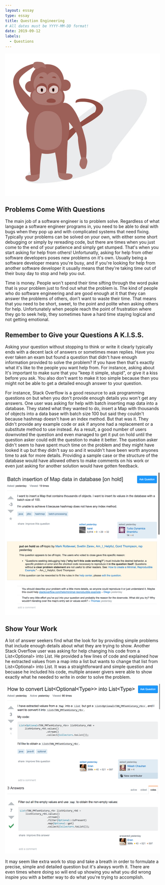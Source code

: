 ```yaml
---
layout: essay
type: essay
title: Question Engineering
# All dates must be YYYY-MM-DD format!
date: 2019-09-12
labels:
  - Questions
---
```


<img class="ui medium right rounded image" src="../images/problemsolve.jpg">

## Problems Come With Questions

The main job of a software engineer is to problem solve. Regardless of what language a software engineer programs in, you need to be able to deal with bugs when they pop up and with complicated systems that need fixing. Typically your problems can be solved on your own, with either some short debugging or simply by rereading code, but there are times when you just come to the end of your patience and simply get stumped. That's when you start asking for help from others! Unfortunatly, asking for help from other software developers poses new problems on it's own. Usually being a software developer means you're busy, and if you're looking for help from another software developer it usually means that they're taking time out of their busy day to stop and help you out.

Time is money. People won't spend their time sifting through the word puke that is your problem just to find out what the problem is. The kind of people who do software engineering and are good enough at it that they can answer the problems of others, don't want to waste their time. That means that you need to be short, sweet, to the point and polite when asking others for help. Unfortunately when people reach the point of frustration where they go to seek help, they sometimes have a hard time staying logical and not getting emotional. 

## Remember to Give your Questions A K.I.S.S.

Asking your question without stopping to think or write it clearly typically ends with a decent lack of answers or sometimes mean replies. Have you ever taken an exam but found a question that didn't have enough information provided to solve the problem? If you have then that's exactly what it's like to the people you want help from. For instance, asking about 
It's important to make sure that you "keep it simple, stupid", or give it a kiss before you ask. You also don't want to make it too simple because then you might not be able to get a detailed enough answer to your question.

For instance, Stack Overflow is a good resource to ask programming questions on but when you don't provide enough details you won't get any answers. One user was asking for help with batch inserting map data into a database. They stated what they wanted to do, insert a Map with thousands of objects into a data base with batch size 100 but said they couldn't because hashmap doesn't have an index method. But that was it. They didn't provide any example code or ask if anyone had a replacement or a substitute method to use instead. As a result, a good number of users downvoted the question and even managed to get it put on hold until the question asker could edit the question to make it better. The question asker didn't seem to have spent much time on the problem and they might have looked it up but they didn't say so and it wouldn't have been worth anyones time to ask for more details. Providing a sample case or the structure of the database would have allowed others to make comments on his work or even just asking for another solution would have gotten feedback.

 <img class="ui medium right floated rounded image" src="../images/badquestion.png">
 
 ## Show Your Work
 
A lot of answer seekers find what the look for by providing simple problems that include enough details about what they are trying to show. Another Stack Overflow user was asking for help changing his code from a List<Optional<Type>> into List<Type>. He provided a few lines of code and explained how he extracted values from a map into a list but wants to change that list from List<Optional<Type>> into List<Type>. It was a straightforward and simple question and becuase he included his code, multiple answer givers were able to show exactly what he needed to write in order to solve the problem.
  
<img class="ui medium left floated rounded image" src="../images/goodquestion.png">
  
It may seem like extra work to stop and take a breath in order to formulate a precise, simple and detailed question but it's always worth it. There are even times where doing so will end up showing you what you did wrong inspire you with a better way to do what you're trying to accomplish.


